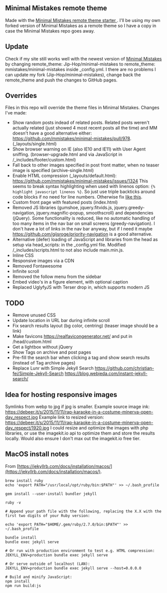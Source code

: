 ## Minimal Mistakes remote theme

Made with the [Minimal Mistakes remote theme starter ](https://github.com/mmistakes/mm-github-pages-starter/generate). I'll be using my own forked version of Minimal Mistakes as a remote theme so I have a copy in case the Minimal Mistakes repo goes away. 

## Update

Check if my site still works well with the newest version of [Minimal Mistakes](https://github.com/mmistakes/minimal-mistakes/) by changing remote_theme: Jip-Hop/minimal-mistakes to remote_theme: mmistakes/minimal-mistakes inside _config.yml. I there are no problems I can update my fork (Jip-Hop/minimal-mistakes), change back the remote_theme and push the changes to GitHub pages.

## Overrides

Files in this repo will override the theme files in Minimal Mistakes. Changes I've made:

- Show random posts indead of related posts. Related posts weren't actually related (just showed 4 most recent posts all the time) and MM doesn't have a good alternative either: https://github.com/mmistakes/minimal-mistakes/pull/978. (_layouts/single.html)
- Show browser warning on IE (also IE10 and IE11) with User Agent sniffing. (browser-upgrade.html and via JavaScript in /_includes/footer/custom.html)
- Fall back to other images specified in post front matter, when no teaser image is specified (archive-single.html)
- Enable HTML compression (_layouts/default.html): https://github.com/mmistakes/minimal-mistakes/issues/1324 This seems to break syntax highlighting when used with linenos option: `{% highlight javascript linenos %}`. So just use triple backticks around code blocks if no need for line numbers. Otherwise fix [like this](https://github.com/penibelst/jekyll-compress-html/issues/71#issuecomment-188144901).
- Custom front page with featured posts (index.html)
- Removed JS libraries (gumshoe, jquery.fitvids.js, jquery.greedy-navigation, jquery.magnific-popup, smoothscroll) and dependencies (jQuery). Some functionality is reduced, like no automatic handling of too many items in the nav bar on small screens (greedy-navigation). I don't have a lot of links in the nav bar anyway, but if I need it maybe https://github.com/gijsroge/priority-navigation is a good alternative.
- Alternative (defer) loading of JavaScript and libraries from the head as setup via head_scripts: in the _config.yml file. Modified /_includes/scripts.html to not also include main.min.js.
- Inline CSS
- Responsive images via a CDN
- Removed Fontawesome
- Infinite scroll
- Removed the follow menu from the sidebar
- Embed video's in a figure element, with optional caption
- Replaced UglyfyJS with Terser drop in, which supports modern JS

## TODO

- Remove unused CSS
- Update location in URL bar during infinite scroll
- Fix search results layout (bg color, centring) (teaser image should be a link)
- Make favicons https://realfavicongenerator.net/ and put in /head/custom.html
- Get a lightbox without jQuery
- Show Tags on archive and post pages
- Pre-fill the search bar when clicking a tag and show search results (instead of Tag archive pages)
- Replace Lunr with Simple Jekyll Search https://github.com/christian-fei/Simple-Jekyll-Search https://blog.webjeda.com/instant-jekyll-search/

## Idea for hosting responsive images

Symlinks from webp to jpg if jpg is smaller.
Example source image ink:
https://debeer.it/s/2015/11/11/rap-karaoke-in-a-costume-minerva-open-day_respect.jpg
Example link to resized version:
https://debeer.it/s/2015/11/11/rap-karaoke-in-a-costume-minerva-open-day_respect/1920.jpg
I could resize and optimize the images with php libraries, or use the imagekit.io api to optimize them and store the results locally.
Would also ensure I don't max out the imagekit.io free tier.

## MacOS install notes

From [https://jekyllrb.com/docs/installation/macos/](https://jekyllrb.com/docs/installation/macos/).

```shell
brew install ruby
echo 'export PATH="/usr/local/opt/ruby/bin:$PATH"' >> ~/.bash_profile

gem install --user-install bundler jekyll

ruby -v

# Append your path file with the following, replacing the X.X with the first two digits of your Ruby version:

echo 'export PATH="$HOME/.gem/ruby/2.7.0/bin:$PATH"' >> ~/.bash_profile

bundle install
bundle exec jekyll serve

# Or run with production environment to test e.g. HTML compression:
JEKYLL_ENV=production bundle exec jekyll serve

# Or serve outside of localhost (LAN):
JEKYLL_ENV=production bundle exec jekyll serve --host=0.0.0.0

# Build and minify JavaScript:
npm install
npm run build:js
```

